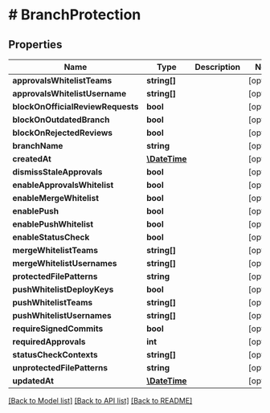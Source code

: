 # # BranchProtection

## Properties

Name | Type | Description | Notes
------------ | ------------- | ------------- | -------------
**approvalsWhitelistTeams** | **string[]** |  | [optional]
**approvalsWhitelistUsername** | **string[]** |  | [optional]
**blockOnOfficialReviewRequests** | **bool** |  | [optional]
**blockOnOutdatedBranch** | **bool** |  | [optional]
**blockOnRejectedReviews** | **bool** |  | [optional]
**branchName** | **string** |  | [optional]
**createdAt** | [**\DateTime**](\DateTime.md) |  | [optional]
**dismissStaleApprovals** | **bool** |  | [optional]
**enableApprovalsWhitelist** | **bool** |  | [optional]
**enableMergeWhitelist** | **bool** |  | [optional]
**enablePush** | **bool** |  | [optional]
**enablePushWhitelist** | **bool** |  | [optional]
**enableStatusCheck** | **bool** |  | [optional]
**mergeWhitelistTeams** | **string[]** |  | [optional]
**mergeWhitelistUsernames** | **string[]** |  | [optional]
**protectedFilePatterns** | **string** |  | [optional]
**pushWhitelistDeployKeys** | **bool** |  | [optional]
**pushWhitelistTeams** | **string[]** |  | [optional]
**pushWhitelistUsernames** | **string[]** |  | [optional]
**requireSignedCommits** | **bool** |  | [optional]
**requiredApprovals** | **int** |  | [optional]
**statusCheckContexts** | **string[]** |  | [optional]
**unprotectedFilePatterns** | **string** |  | [optional]
**updatedAt** | [**\DateTime**](\DateTime.md) |  | [optional]

[[Back to Model list]](../../README.md#models) [[Back to API list]](../../README.md#endpoints) [[Back to README]](../../README.md)
